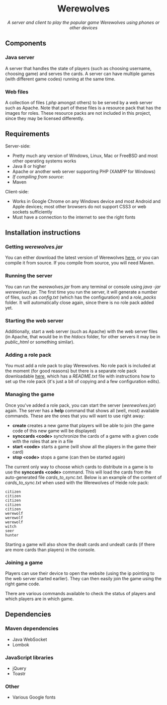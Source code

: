 # **<center>Werewolves</center>**
*<center>A server and client to play the popular game Werewolves using phones or other devices</center>*

## Components

### Java server

A server that handles the state of players (such as choosing username, choosing game) and serves the cards. A server can have multiple games (with different game codes) running at the same time.
### Web files

A collection of files (*.php* amongst others) to be served by a web server such as Apache. Note that part of these files is a resource pack that has the images for roles. These resource packs are not included in this project, since they may be licensed differently.

## Requirements

Server-side:

* Pretty much any version of Windows, Linux, Mac or FreeBSD and most other operating systems works
* Java 8 or higher
* Apache or another web server supporting PHP (XAMPP for Windows)
* *If compiling from source*:
 * Maven

Client-side:
* Works in Google Chrome on any Windows device and most Android and Apple devices; most other browsers do not support CSS3 or web sockets sufficiently
* Must have a connection to the internet to see the right fonts

## Installation instructions

### Getting *werewolves.jar*
You can either download the latest version of Werewolves [here](https://mega.nz/#!rsRDxKwY!iIVD5TgC6lLLMmXmGjK6LYUz98ycYfQeFXmTauID9qE "Click to download werewolves.jar"), or you can compile it from source. If you compile from source, you will need Maven.

### Running the server
You can run the *werewolves.jar* from any terminal or console using *java -jar werewolves.jar*. The first time you run the server, it will generate a number of files, such as *config.txt* (which has the configuration) and a *role_packs* folder. It will automatically close again, since there is no role pack added yet.

### Starting the web server
Additionally, start a web server (such as Apache) with the web server files (in Apache, that would be in the *htdocs* folder, for other servers it may be in *public_html* or something similar).

### Adding a role pack
You must add a role pack to play Werewolves. No role pack is included at the moment (for good reasons) but there is a separate role pack downloadable [here](https://mega.nz/#!SoxEmCba!Dj8HDGk16LIR05_CQpcuBNwDeXEaoN2PJkt0pKSddxI "Click to download role pack"), which has a *README.txt* file with instructions how to set up the role pack (it's just a bit of copying and a few configuration edits).

### Managing the game
Once you've added a role pack, you can start the server (*werewolves.jar*) again. The server has a **help** command that shows all (well, most) available commands. These are the ones that you will want to use right away:
* **create** creates a new game that players will be able to join (the game code of this new game will be displayed)
* **synccards &lt;code&gt;** synchronize the cards of a game with a given code with the roles that are in a file
* **start &lt;code&gt;** starts a game (will show all the players in the game their card)
* **stop &lt;code&gt;** stops a game (can then be started again)

The current only way to choose which cards to distribute in a game is to use the **synccards &lt;code&gt;** command. This will load the cards from the auto-generated file *cards_to_sync.txt*. Below is an example of the content of *cards_to_sync.txt* when used with the Werewolves of Heide role pack:

```
citizen
citizen
citizen
citizen
citizen
werewolf
werewolf
werewolf
witch
seer
hunter
```

Starting a game will also show the dealt cards and undealt cards (if there are more cards than players) in the console.

### Joining a game
Players can use their device to open the website (using the ip pointing to the web server started earlier). They can then easily join the game using the right game code.

There are various commands available to check the status of players and which players are in which game.

## Dependencies

### Maven dependencies
* Java WebSocket
* Lombok

### JavaScript libraries
* jQuery
* Toastr

### Other
* Various Google fonts